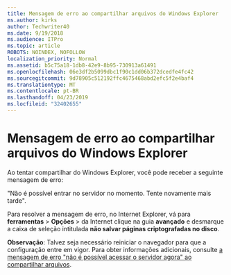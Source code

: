 ```yaml
---
title: Mensagem de erro ao compartilhar arquivos do Windows Explorer
ms.author: kirks
author: Techwriter40
ms.date: 9/19/2018
ms.audience: ITPro
ms.topic: article
ROBOTS: NOINDEX, NOFOLLOW
localization_priority: Normal
ms.assetid: b5c75a18-1db8-42e9-8b95-730913a61491
ms.openlocfilehash: 06e3df2b5099dbc1f90c1dd06b372dcedfe4fc42
ms.sourcegitcommit: 9d78905c512192ffc4675468abd2efc5f2e4baf4
ms.translationtype: MT
ms.contentlocale: pt-BR
ms.lasthandoff: 04/23/2019
ms.locfileid: "32402655"
---
```

# <a name="error-message-when-sharing-files-from-windows-explorer"></a>Mensagem de erro ao compartilhar arquivos do Windows Explorer

Ao tentar compartilhar do Windows Explorer, você pode receber a seguinte mensagem de erro:
  
"Não é possível entrar no servidor no momento. Tente novamente mais tarde".
  
Para resolver a mensagem de erro, no Internet Explorer, vá para **ferramentas** \> **Opções** \> da Internet clique na guia **avançado** e desmarque a caixa de seleção intitulada **não salvar páginas criptografadas no disco**. 
  
 **Observação**: Talvez seja necessário reiniciar o navegador para que a configuração entre em vigor. Para obter informações adicionais, consulte [a mensagem de erro "não é possível acessar o servidor agora" ao compartilhar arquivos](https://go.microsoft.com/fwlink/?linkid=2022914).
  

